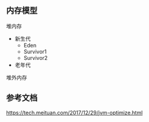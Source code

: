 ## 内存模型
堆内存
- 新生代
  - Eden
  - Survivor1
  - Survivor2
- 老年代

堆外内存  


## 参考文档
https://tech.meituan.com/2017/12/29/jvm-optimize.html
